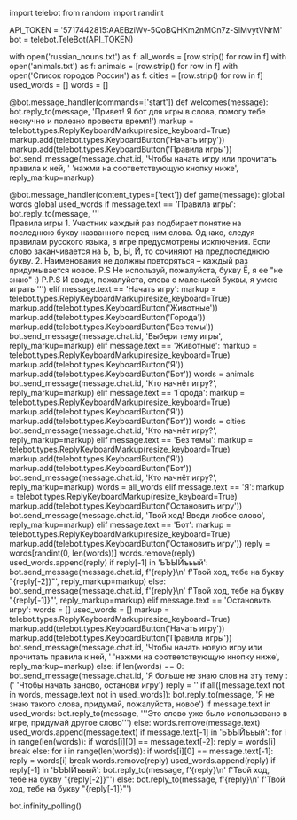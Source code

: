 import telebot
from random import randint

API_TOKEN = '5717442815:AAEBziWv-5QoBQHKm2nMCn7z-SlMvytVNrM'
bot = telebot.TeleBot(API_TOKEN)

with open('russian_nouns.txt') as f:
	all_words = [row.strip() for row in f]
with open('animals.txt') as f:
    animals = [row.strip() for row in f]
with open('Список городов России') as f:
    cities = [row.strip() for row in f]
used_words = []
words = []


@bot.message_handler(commands=['start'])
def welcomes(message):
    bot.reply_to(message, 'Привет! Я бот для игры в слова, помогу тебе нескучно и полезно провести время!')
    markup = telebot.types.ReplyKeyboardMarkup(resize_keyboard=True)
    markup.add(telebot.types.KeyboardButton('Начать игру'))
    markup.add(telebot.types.KeyboardButton('Правила игры'))
    bot.send_message(message.chat.id, 'Чтобы начать игру или прочитать правила к ней, '
                                      'нажми на соответствующую кнопку ниже', reply_markup=markup)


@bot.message_handler(content_types=['text'])
def game(message):
    global words
    global used_words
    if message.text == 'Правила игры':
        bot.reply_to(message, '''\
        Правила игры
    1. Участник каждый раз подбирает понятие на последнюю букву названного перед ним слова. Однако, следуя правилам 
    русского языка, в игре предусмотрены исключения. Если слово заканчивается на Ь, Ъ, Ы, Й, то сочиняют на предпоследнюю 
    букву.
    2. Наименования не должны повторяться – каждый раз придумывается новое.
    P.S Не используй, пожалуйста, букву Ё, я ее "не знаю"  :) 
    P.P.S И вводи, пожалуйста, слова с маленькой буквы, я умею играть ''')
    elif message.text == 'Начать игру':
        markup = telebot.types.ReplyKeyboardMarkup(resize_keyboard=True)
        markup.add(telebot.types.KeyboardButton('Животные'))
        markup.add(telebot.types.KeyboardButton('Города'))
        markup.add(telebot.types.KeyboardButton('Без темы'))
        bot.send_message(message.chat.id, 'Выбери тему игры', reply_markup=markup)
    elif message.text == 'Животные':
        markup = telebot.types.ReplyKeyboardMarkup(resize_keyboard=True)
        markup.add(telebot.types.KeyboardButton('Я'))
        markup.add(telebot.types.KeyboardButton('Бот'))
        words = animals
        bot.send_message(message.chat.id, 'Кто начнёт игру?', reply_markup=markup)
    elif message.text == 'Города':
        markup = telebot.types.ReplyKeyboardMarkup(resize_keyboard=True)
        markup.add(telebot.types.KeyboardButton('Я'))
        markup.add(telebot.types.KeyboardButton('Бот'))
        words = cities
        bot.send_message(message.chat.id, 'Кто начнёт игру?', reply_markup=markup)
    elif message.text == 'Без темы':
        markup = telebot.types.ReplyKeyboardMarkup(resize_keyboard=True)
        markup.add(telebot.types.KeyboardButton('Я'))
        markup.add(telebot.types.KeyboardButton('Бот'))
        bot.send_message(message.chat.id, 'Кто начнёт игру?', reply_markup=markup)
        words = all_words
    elif message.text == 'Я':
        markup = telebot.types.ReplyKeyboardMarkup(resize_keyboard=True)
        markup.add(telebot.types.KeyboardButton('Остановить игру'))
        bot.send_message(message.chat.id, 'Твой ход! Введи любое слово', reply_markup=markup)
    elif message.text == 'Бот':
        markup = telebot.types.ReplyKeyboardMarkup(resize_keyboard=True)
        markup.add(telebot.types.KeyboardButton('Остановить игру'))
        reply = words[randint(0, len(words))]
        words.remove(reply)
        used_words.append(reply)
        if reply[-1] in 'ЬЪЫЙъьый':
            bot.send_message(message.chat.id, f'{reply}\n'
                                              f'Твой ход, тебе на букву "{reply[-2]}"', reply_markup=markup)
        else:
            bot.send_message(message.chat.id, f'{reply}\n'
                                              f'Твой ход, тебе на букву "{reply[-1]}"', reply_markup=markup)
    elif message.text == 'Остановить игру':
        words = []
        used_words = []
        markup = telebot.types.ReplyKeyboardMarkup(resize_keyboard=True)
        markup.add(telebot.types.KeyboardButton('Начать игру'))
        markup.add(telebot.types.KeyboardButton('Правила игры'))
        bot.send_message(message.chat.id, 'Чтобы начать новую игру или прочитать правила к ней, '
                                          'нажми на соответствующую кнопку ниже', reply_markup=markup)
    else:
        if len(words) == 0:
            bot.send_message(message.chat.id, 'Я больше не знаю слов на эту тему :('
                                              'Чтобы начать заново, останови игру')
        reply = ''
        if all([message.text not in words, message.text not in used_words]):
            bot.reply_to(message, 'Я не знаю такого слова, придумай, пожалуйста, новое')
        if message.text in used_words:
            bot.reply_to(message, '''Это слово уже было использовано в игре, придумай другое слово''')
        else:
            words.remove(message.text)
            used_words.append(message.text)
            if message.text[-1] in 'ЬЪЫЙъьый':
                for i in range(len(words)):
                    if words[i][0] == message.text[-2]:
                        reply = words[i]
                        break
            else:
                for i in range(len(words)):
                    if words[i][0] == message.text[-1]:
                        reply = words[i]
                        break
            words.remove(reply)
            used_words.append(reply)
            if reply[-1] in 'ЬЪЫЙъьый':
                bot.reply_to(message, f'{reply}\n'
                                      f'Твой ход, тебе на букву "{reply[-2]}"')
            else:
                bot.reply_to(message, f'{reply}\n'
                                      f'Твой ход, тебе на букву "{reply[-1]}"')


bot.infinity_polling()
